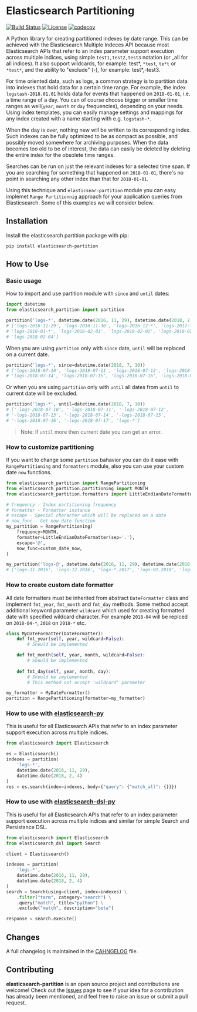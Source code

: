 # Elasticsearch Partitioning
[![Build Status](https://travis-ci.com/kandziu/elasticsearch-partition.svg?branch=master)](https://travis-ci.com/kandziu/elasticsearch-partition)
[![License](https://img.shields.io/badge/license-MIT-blue.svg)](https://github.com/kandziu/elasticsearch-partition/blob/master/LICENSE)
[![codecov](https://codecov.io/gh/kandziu/elasticsearch-partition/branch/master/graph/badge.svg)](https://codecov.io/gh/kandziu/elasticsearch-partition)

A Python library for creating partitioned indexes by date range. This can be
achieved with the Elasticsearch Multiple Indeces API because most Elasticsearch
APIs that refer to an index parameter support execution across multiple indices,
using simple `test1,test2,test3` notation (or _all for all indices). It also
support wildcards, for example: test*, `*test`, `te*t` or `*test*`, and the
ability to "exclude" (-), for example: test*,-test3.

For time oriented data, such as logs, a common strategy is to partition data
into indexes that hold data for a certain time range. For example, the index
`logstash-2018.01.01` holds data for events that happened on `2018-01-01`, i.e.
a time range of a day. You can of course choose bigger or smaller time ranges
as well(`year`, `month` or `day` frequencies), depending on your needs. Using
index templates, you can easily manage settings and mappings for any index
created with a name starting with e.g. `logstash-*`.

When the day is over, nothing new will be written to its corresponding index.
Such indexes can be fully optimized to be as compact as possible, and possibly
moved somewhere for archiving purposes. When the data becomes too old to be of
interest, the data can easily be deleted by deleting the entire index for the
obsolete time ranges.

Searches can be run on just the relevant indexes for a selected time span. If
you are searching for something that happened on `2018-01-01`, there's no point
in searching any other index than that for `2018-01-01`.

Using this technique and `elasticsear-partition` module you can easy implemet
`Range Partitionnig` approach for your application queries from Elasticsearch.
Some of this examples we will consider below.

## Installation
Install the elasticsearch partition package with pip:
```
pip install elasticsearch-partition
```

## How to Use
### Basic usage
How to import and use partition module with `since` and `until` dates:
```python
import datetime
from elasticsearch_partition import partition

partition('logs-*', datetime.date(2016, 11, 29), datetime.date(2018, 2, 4))
# ['logs-2016-11-29', 'logs-2016-11-30', 'logs-2016-12-*', 'logs-2017-*',
# 'logs-2018-01-*', 'logs-2018-02-01', 'logs-2018-02-02', 'logs-2018-02-03',
# 'logs-2018-02-04']
```

When you are using `partition` only with `since` date, `until` will be replaced
on a current date.
```python
partition('logs-*', since=datetime.date(2018, 7, 10))
# ['logs-2018-07-10', 'logs-2018-07-11', 'logs-2018-07-12', 'logs-2018-07-13',
# 'logs-2018-07-14', 'logs-2018-07-15', 'logs-2018-07-16', 'logs-2018-07-17']
```

Or when you are using `partition` only with `until` all dates from `until` to
current date will be excluded.
```python
partition('logs-*', until=datetime.date(2018, 7, 10))
# ['-logs-2018-07-10', '-logs-2018-07-11', '-logs-2018-07-12',
# '-logs-2018-07-13', '-logs-2018-07-14', '-logs-2018-07-15',
# '-logs-2018-07-16', '-logs-2018-07-17', 'logs-*']
```

> Note: If `until` more then current date you can get an error.

### How to customize partitioning
If you want to change some `partition` bahavior you can do it ease with
`RangePartitioning` and `formatters` module, also you can use your custom date
`now` functions.
```python
from elasticsearch_partition import RangePartitioning
from elasticsearch_partition.partitioning import MONTH
from elasticsearch_partition.formatters import LittleEndianDateFormatter

# frequency - Index partitioning frequency
# formatter - Formatter instance
# escape - Special character which will be replaced on a date
# now_func - Get now date function
my_partition = RangePartitioning(
    frequency=MONTH,
    formatter=LittleEndianDateFormatter(sep='.'),
    escape='@',
    now_func=custom_date_now,
)

my_partition('logs-@', datetime.date(2016, 11, 29), datetime.date(2018, 2, 4))
# ['logs-11.2016', 'logs-12.2016', 'logs-*.2017', 'logs-01.2018', 'logs-02.2018']
```

### How to create custom date formatter
All date formatters must be inherited from abstract `DateFormatter` class and
implement `fmt_year`, `fmt_month` and `fmt_day` methods. Some method accept
additional keyword parameter `wildcard` which used for creating formatted date
with specified wildcard character. For example `2018-04` will be replced on
`2018-04-*`, `2018` on `2018-*` etc.
```python
class MyDateFormatter(DateFormatter):
    def fmt_year(self, year, wildcard=False):
        # Should be implemented

    def fmt_month(self, year, month, wildcard=False):
        # Should be implemented
    
    def fmt_day(self, year, month, day):
        # Should be implemented
        # This method not accept 'wildcard' parameter

my_formatter = MyDateFormatter()
partition = RangePartitioning(formatter=my_formatter)
```

### How to use with [elasticsearch-py](https://github.com/elastic/elasticsearch-py)
This is useful for all Elasticsearch APIs that refer to an index parameter
support execution across multiple indices.
```python
from elasticsearch import Elasticsearch

es = Elasticsearch()
indexes = partition(
    'logs-*',
    datetime.date(2016, 11, 29),
    datetime.date(2018, 2, 4)
)
res = es.search(index=indexes, body={"query": {"match_all": {}}})
```

### How to use with [elasticsearch-dsl-py](https://github.com/elastic/elasticsearch-dsl-py)
This is useful for all Elasticsearch APIs that refer to an index parameter
support execution across multiple indices and similar for simple Search and
Persistance DSL.
```python
from elasticsearch import Elasticsearch
from elasticsearch_dsl import Search

client = Elasticsearch()

indexes = partition(
    'logs-*',
    datetime.date(2016, 11, 29),
    datetime.date(2018, 2, 4)
)
search = Search(using=client, index=indexes) \
    .filter("term", category="search") \
    .query("match", title="python") \
    .exclude("match", description="beta")

response = search.execute()
```

## Changes
A full changelog is maintained in the [CAHNGELOG](https://github.com/kandziu/elasticsearch-partition/blob/master/CHANGELOG.md) file.

## Contributing 
**elasticsearch-partition** is an open source project and contributions are
welcome! Check out the [Issues](https://github.com/kandziu/elasticsearch-partition/issues)
page to see if your idea for a contribution has already been mentioned, and feel
free to raise an issue or submit a pull request.
